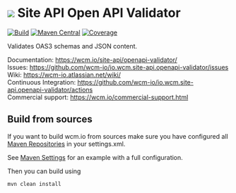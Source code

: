 <img src="https://wcm.io/images/favicon-16@2x.png"/> Site API Open API Validator
======
[![Build](https://github.com/wcm-io/io.wcm.site-api.openapi-validator/workflows/Build/badge.svg?branch=develop)](https://github.com/wcm-io/io.wcm.site-api.openapi-validator/actions?query=workflow%3ABuild+branch%3Adevelop)
[![Maven Central](https://img.shields.io/maven-central/v/io.wcm/io.wcm.site-api.openapi-validator)](https://repo1.maven.org/maven2/io/wcm/io.wcm.site-api.openapi-validator/)
[![Coverage](https://sonarcloud.io/api/project_badges/measure?project=wcm-io_io.wcm.site-api.openapi-validator&metric=coverage)](https://sonarcloud.io/summary/new_code?id=wcm-io_io.wcm.site-api.openapi-validator)

Validates OAS3 schemas and JSON content.

Documentation: https://wcm.io/site-api/openapi-validator/<br/>
Issues: https://github.com/wcm-io/io.wcm.site-api.openapi-validator/issues<br/>
Wiki: https://wcm-io.atlassian.net/wiki/<br/>
Continuous Integration: https://github.com/wcm-io/io.wcm.site-api.openapi-validator/actions<br/>
Commercial support: https://wcm.io/commercial-support.html


## Build from sources

If you want to build wcm.io from sources make sure you have configured all [Maven Repositories](https://wcm.io/maven.html) in your settings.xml.

See [Maven Settings](https://github.com/wcm-io/io.wcm.site-api.openapi-validator/blob/develop/.maven-settings.xml) for an example with a full configuration.

Then you can build using

```
mvn clean install
```
